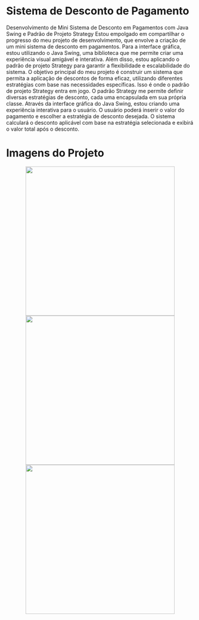 # Sistema de Desconto de Pagamento
Desenvolvimento de Mini Sistema de Desconto em Pagamentos com Java Swing e Padrão de Projeto Strategy
Estou empolgado em compartilhar o progresso do meu projeto de desenvolvimento, que envolve a criação de um mini sistema de desconto em pagamentos. Para a interface gráfica, estou utilizando o Java Swing, uma biblioteca que me permite criar uma experiência visual amigável e interativa. Além disso, estou aplicando o padrão de projeto Strategy para garantir a flexibilidade e escalabilidade do sistema.
O objetivo principal do meu projeto é construir um sistema que permita a aplicação de descontos de forma eficaz, utilizando diferentes estratégias com base nas necessidades específicas. Isso é onde o padrão de projeto Strategy entra em jogo.
O padrão Strategy me permite definir diversas estratégias de desconto, cada uma encapsulada em sua própria classe.
Através da interface gráfica do Java Swing, estou criando uma experiência interativa para o usuário. O usuário poderá inserir o valor do pagamento e escolher a estratégia de desconto desejada. O sistema calculará o desconto aplicável com base na estratégia selecionada e exibirá o valor total após o desconto.

# Imagens do Projeto

<div align="center">
  <img src="https://github.com/mariabernardes23/atividade-gitHubIII/assets/99373514/379e5f38-548f-4e71-ae6c-6c8e71ddf8c3" width="400px" />
</div>
<div align="center">
  <img src="https://github.com/mariabernardes23/atividade-gitHubIII/assets/99373514/e8ad8006-b139-47c8-a119-9c72c646970b" width="400px" />
<div align="center">
  <img src="https://github.com/mariabernardes23/atividade-gitHubIII/assets/99373514/a85debc4-f17a-42c0-b3b8-62e771df33cb" width="400px" />
</div>

